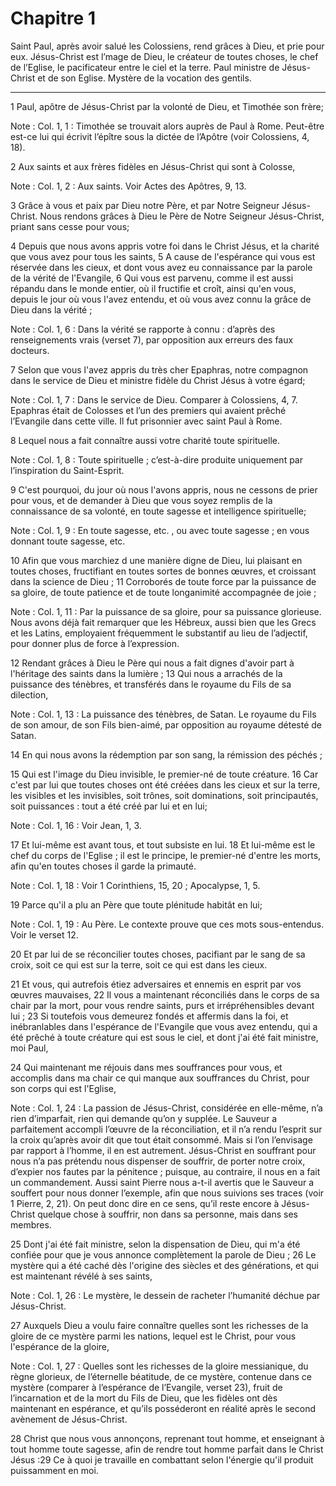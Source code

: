 # Chapitre 1

Saint Paul, après avoir salué les Colossiens, rend grâces à Dieu, et prie pour eux.
Jésus-Christ est l’mage de Dieu, le créateur de toutes choses, le chef de l’Eglise, le pacificateur entre le ciel et la terre.
Paul ministre de Jésus-Christ et de son Eglise.
Mystère de la vocation des gentils.

***

1 Paul, apôtre de Jésus-Christ par la volonté de Dieu, et Timothée son frère;

<span class="bible-note">Note : </span> Col. 1, 1 : Timothée se trouvait alors auprès de Paul à Rome. Peut-être est-ce lui qui écrivit l’épître sous la dictée de l’Apôtre (voir Colossiens, 4, 18).

2 Aux saints et aux frères fidèles en Jésus-Christ qui sont à Colosse,

<span class="bible-note">Note : </span> Col. 1, 2 : Aux saints. Voir Actes des Apôtres, 9, 13.

3 Grâce à vous et paix par Dieu notre Père, et par Notre Seigneur Jésus-Christ. Nous rendons grâces à Dieu le Père de Notre Seigneur Jésus-Christ, priant sans cesse pour vous;


4 Depuis que nous avons appris votre foi dans le Christ Jésus, et la charité que vous avez pour tous les saints, 5 A cause de l'espérance qui vous est réservée dans les cieux, et dont vous avez eu connaissance par la parole de la vérité de l'Evangile, 6 Qui vous est parvenu, comme il est aussi répandu dans le monde entier, où il fructifie et croît, ainsi qu'en vous, depuis le jour où vous l'avez entendu, et où vous avez connu la grâce de Dieu dans la vérité ;

<span class="bible-note">Note : </span> Col. 1, 6 : Dans la vérité se rapporte à connu : d’après des renseignements vrais (verset 7), par opposition aux erreurs des faux docteurs.

7 Selon que vous l'avez appris du très cher Epaphras, notre compagnon dans le service de Dieu et ministre fidèle du Christ Jésus à votre égard;

<span class="bible-note">Note : </span> Col. 1, 7 : Dans le service de Dieu. Comparer à Colossiens, 4, 7. Epaphras était de Colosses et l’un des premiers qui avaient prêché l’Evangile dans cette ville. Il fut prisonnier avec saint Paul à Rome.

8 Lequel nous a fait connaître aussi votre charité toute spirituelle.

<span class="bible-note">Note : </span> Col. 1, 8 : Toute spirituelle ; c’est-à-dire produite uniquement par l’inspiration du Saint-Esprit.


9 C'est pourquoi, du jour où nous l'avons appris, nous ne cessons de prier pour vous, et de demander à Dieu que vous soyez remplis de la connaissance de sa volonté, en toute sagesse et intelligence spirituelle;

<span class="bible-note">Note : </span> Col. 1, 9 : En toute sagesse, etc. , ou avec toute sagesse ; en vous donnant toute sagesse, etc.

10 Afin que vous marchiez d une manière digne de Dieu, lui plaisant en toutes choses, fructifiant en toutes sortes de bonnes œuvres, et croissant dans la science de Dieu ; 11 Corroborés de toute force par la puissance de sa gloire, de toute patience et de toute longanimité accompagnée de joie ;

<span class="bible-note">Note : </span> Col. 1, 11 : Par la puissance de sa gloire, pour sa puissance glorieuse. Nous avons déjà fait remarquer que les Hébreux, aussi bien que les Grecs et les Latins, employaient fréquemment le substantif au lieu de l’adjectif, pour donner plus de force à l’expression.

12 Rendant grâces à Dieu le Père qui nous a fait dignes d'avoir part à l'héritage des saints dans la lumière ; 13 Qui nous a arrachés de la puissance des ténèbres, et transférés dans le royaume du Fils de sa dilection,

<span class="bible-note">Note : </span> Col. 1, 13 : La puissance des ténèbres, de Satan. Le royaume du Fils de son amour, de son Fils bien-aimé, par opposition au royaume détesté de Satan.

14 En qui nous avons la rédemption par son sang, la rémission des péchés ;


15 Qui est l'image du Dieu invisible, le premier-né de toute créature. 16 Car c'est par lui que toutes choses ont été créées dans les cieux et sur la terre, les visibles et les invisibles, soit trônes, soit dominations, soit principautés, soit puissances : tout a été créé par lui et en lui;

<span class="bible-note">Note : </span> Col. 1, 16 : Voir Jean, 1, 3.

17 Et lui-même est avant tous, et tout subsiste en lui. 18 Et lui-même est le chef du corps de l'Eglise ; il est le principe, le premier-né d'entre les morts, afin qu'en toutes choses il garde la primauté.

<span class="bible-note">Note : </span> Col. 1, 18 : Voir 1 Corinthiens, 15, 20 ; Apocalypse, 1, 5.

19 Parce qu'il a plu an Père que toute plénitude habitât en lui;

<span class="bible-note">Note : </span> Col. 1, 19 : Au Père. Le contexte prouve que ces mots sous-entendus. Voir le verset 12.

20 Et par lui de se réconcilier toutes choses, pacifiant par le sang de sa croix, soit ce qui est sur la terre, soit ce qui est dans les cieux.


21 Et vous, qui autrefois étiez adversaires et ennemis en esprit par vos œuvres mauvaises, 22 Il vous a maintenant réconciliés dans le corps de sa chair par la mort, pour vous rendre saints, purs et irrépréhensibles devant lui ; 23 Si toutefois vous demeurez fondés et affermis dans la foi, et inébranlables dans l'espérance de l'Evangile que vous avez entendu, qui a été prêché à toute créature qui est sous le ciel, et dont j'ai été fait ministre, moi Paul,


24 Qui maintenant me réjouis dans mes souffrances pour vous, et accomplis dans ma chair ce qui manque aux souffrances du Christ, pour son corps qui est l'Eglise,

<span class="bible-note">Note : </span> Col. 1, 24 : La passion de Jésus-Christ, considérée en elle-même, n’a rien d’imparfait, rien qui demande qu’on y supplée. Le Sauveur a parfaitement accompli l’œuvre de la réconciliation, et il n’a rendu l’esprit sur la croix qu’après avoir dit que tout était consommé. Mais si l’on l’envisage par rapport à l’homme, il en est autrement. Jésus-Christ en souffrant pour nous n’a pas prétendu nous dispenser de souffrir, de porter notre croix, d’expier nos fautes par la pénitence ; puisque, au contraire, il nous en a fait un commandement. Aussi saint Pierre nous a-t-il avertis que le Sauveur a souffert pour nous donner l’exemple, afin que nous suivions ses traces (voir 1 Pierre, 2, 21). On peut donc dire en ce sens, qu’il reste encore à Jésus-Christ quelque chose à souffrir, non dans sa personne, mais dans ses membres.

25 Dont j'ai été fait ministre, selon la dispensation de Dieu, qui m'a été confiée pour que je vous annonce complètement la parole de Dieu ; 26 Le mystère qui a été caché dès l'origine des siècles et des générations, et qui est maintenant révélé à ses saints,

<span class="bible-note">Note : </span> Col. 1, 26 : Le mystère, le dessein de racheter l’humanité déchue par Jésus-Christ.

27 Auxquels Dieu a voulu faire connaître quelles sont les richesses de la gloire de ce mystère parmi les nations, lequel est le Christ, pour vous l'espérance de la gloire,

<span class="bible-note">Note : </span> Col. 1, 27 : Quelles sont les richesses de la gloire messianique, du règne glorieux, de l’éternelle béatitude, de ce mystère, contenue dans ce mystère (comparer à l’espérance de l’Evangile, verset 23), fruit de l’incarnation et de la mort du Fils de Dieu, que les fidèles ont dès maintenant en espérance, et qu’ils posséderont en réalité après le second avènement de Jésus-Christ.

28 Christ que nous vous annonçons, reprenant tout homme, et enseignant à tout homme toute sagesse, afin de rendre tout homme parfait dans le Christ Jésus :29 Ce à quoi je travaille en combattant selon l'énergie qu'il produit puissamment en moi.

